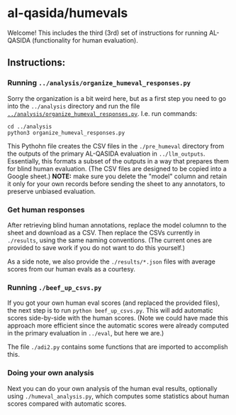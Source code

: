 # al-qasida/humevals

Welcome! This includes the third (3rd) set of instructions for running AL-QASIDA 
(functionality for human evaluation). 

## Instructions:

### Running `../analysis/organize_humeval_responses.py`

Sorry the organization is a bit weird here, but as a first step you need to go into the `../analysis` directory and run the file [`../analysis/organize_humeval_responses.py`](../analysis/organize_humeval_responses.py). 
I.e. run commands:

```
cd ../analysis
python3 organize_humeval_responses.py
```

This Pythohn file creates the CSV files in the `./pre_humeval` directory from the outputs of the primary AL-QASIDA evaluation in `../llm_outputs`. Essentially, this formats a subset of the outputs in a way that prepares them for blind human evaluation. (The CSV files are designed to be copied into a Google sheet.) **NOTE:** make sure you delete the "model" column and retain it only for your own records before sending the sheet to any annotators, to preserve unbiased evaluation. 

### Get human responses

After retrieving blind human annotations, replace the model columnn to the sheet and download as a CSV. 
Then replace the CSVs currently in `./results`, using the same naming conventions. (The current ones 
are provided to save work if you do not want to do this yourself.) 

As a side note, we also provide the `./results/*.json` files with average scores from our human evals 
as a courtesy. 

### Running `./beef_up_csvs.py`

If you got your own human eval scores (and replaced the provided files), the next step is to run 
`python beef_up_csvs.py`. This will add automatic scores side-by-side with the human scores. 
(Note we could have made this approach more efficient since the automatic scores were already computed 
in the primary evaluation in `../eval`, but here we are.) 

The file `./adi2.py` contains some functions that are imported to accomplish this.  

### Doing your own analysis 

Next you can do your own analysis of the human eval results, optionally using `./humeval_analysis.py`, which 
computes some statistics about human scores compared with automatic scores.


